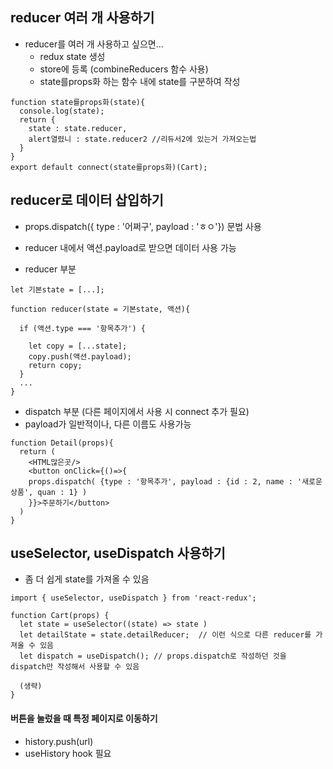 ## reducer 여러 개 사용하기
- reducer를 여러 개 사용하고 싶으면... 
  - redux state 생성
  - store에 등록 (combineReducers 함수 사용)
  - state를props화 하는 함수 내에 state를 구분하여 작성

```
function state를props화(state){
  console.log(state);
  return {
    state : state.reducer,
    alert열렸니 : state.reducer2 //리듀서2에 있는거 가져오는법
  }
}
export default connect(state를props화)(Cart);
```

## reducer로 데이터 삽입하기
- props.dispatch({ type : '어쩌구', payload : 'ㅎㅇ'}) 문법 사용
- reducer 내에서 액션.payload로 받으면 데이터 사용 가능

- reducer 부분
```
let 기본state = [...];

function reducer(state = 기본state, 액션){

  if (액션.type === '항목추가') {

    let copy = [...state];
    copy.push(액션.payload);
    return copy;
  }
  ...
}  
```

- dispatch 부분 (다른 페이지에서 사용 시 connect 추가 필요)
- payload가 일반적이나, 다른 이름도 사용가능
```
function Detail(props){
  return (
    <HTML많은곳/>
    <button onClick={()=>{ 
    props.dispatch( {type : '항목추가', payload : {id : 2, name : '새로운상품', quan : 1} )
    }}>주문하기</button>
  )
}
```

## useSelector, useDispatch 사용하기
- 좀 더 쉽게 state를 가져올 수 있음

```
import { useSelector, useDispatch } from 'react-redux';

function Cart(props) {
  let state = useSelector((state) => state )
  let detailState = state.detailReducer;  // 이런 식으로 다른 reducer를 가져올 수 있음
  let dispatch = useDispatch(); // props.dispatch로 작성하던 것을 dispatch만 작성해서 사용할 수 있음
  
  (생략)
} 
```

#### 버튼을 눌렀을 때 특정 페이지로 이동하기
- history.push(url)
- useHistory hook 필요









